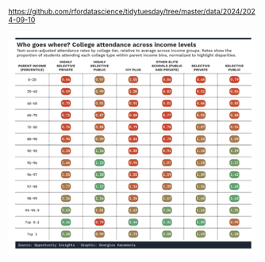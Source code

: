 https://github.com/rfordatascience/tidytuesday/tree/master/data/2024/2024-09-10

![](plots/college_admissions.png)
